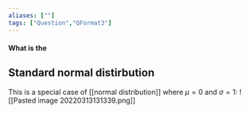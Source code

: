 ```yaml
---
aliases: [""]
tags: ["Question","QFormat3"]
---
```


#### What is the
## Standard normal distirbution
This is a special case of [[normal distribution]] where $\mu=0$ and $\sigma=1$:
![[Pasted image 20220313131339.png]]